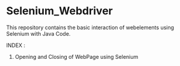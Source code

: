 # Selenium_Webdriver
This repository contains the basic interaction of webelements using Selenium with Java Code.

INDEX :
1. Opening and Closing of WebPage using Selenium
